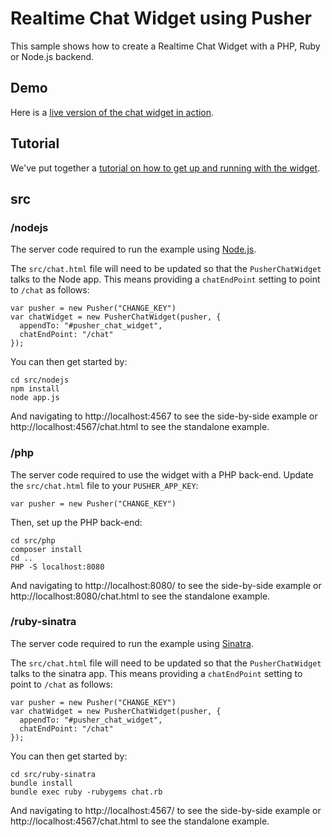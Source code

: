 # Realtime Chat Widget using Pusher

This sample shows how to create a Realtime Chat Widget with a PHP, Ruby or Node.js backend.

## Demo

Here is a [live version of the chat widget in action](http://pusher.com/tutorials/realtime_chat_widget).

## Tutorial

We've put together a [tutorial on how to get up and running with the widget](http://pusher.com/tutorials/realtime_chat_widget).

## src

### /nodejs

The server code required to run the example using [Node.js](http://nodejs.org/).

The `src/chat.html` file will need to be updated so that the `PusherChatWidget` talks to the Node app. This means providing a `chatEndPoint` setting to point to `/chat` as follows:

    var pusher = new Pusher("CHANGE_KEY")
    var chatWidget = new PusherChatWidget(pusher, {
      appendTo: "#pusher_chat_widget",
      chatEndPoint: "/chat"
    });
    
You can then get started by:

    cd src/nodejs
    npm install
    node app.js
    
And navigating to http://localhost:4567 to see the side-by-side example or http://localhost:4567/chat.html to see the standalone example.

### /php

The server code required to use the widget with a PHP back-end. Update the `src/chat.html` file to your `PUSHER_APP_KEY`:


```
var pusher = new Pusher("CHANGE_KEY")
```

Then, set up the PHP back-end:

```
cd src/php
composer install
cd ..
PHP -S localhost:8080
```

And navigating to http://localhost:8080/ to see the side-by-side example or http://localhost:8080/chat.html to see the standalone example. 

### /ruby-sinatra

The server code required to run the example using [Sinatra](http://www.sinatrarb.com/).

The `src/chat.html` file will need to be updated so that the `PusherChatWidget` talks to the sinatra app. This means providing a `chatEndPoint` setting to point to `/chat` as follows:

    var pusher = new Pusher("CHANGE_KEY")
    var chatWidget = new PusherChatWidget(pusher, {
      appendTo: "#pusher_chat_widget",
      chatEndPoint: "/chat"
    });
    
You can then get started by:

    cd src/ruby-sinatra
    bundle install
    bundle exec ruby -rubygems chat.rb
    
And navigating to http://localhost:4567/ to see the side-by-side example or http://localhost:4567/chat.html to see the standalone example.
